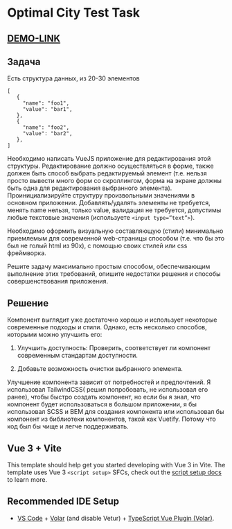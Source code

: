 # Optimal City Test Task 
## [DEMO-LINK](https://gitroko.github.io/optimalCityTT/)

## Задача
Есть структура данных, из 20-30 элементов

```
[
   {
     "name": "foo1",
     "value": "bar1",
   },
   {
     "name": "foo2",
     "value": "bar2",
   },
]
```

Необходимо написать VueJS приложение для редактирования этой структуры.
Редактирование должно осуществляться в форме, также должен быть способ
выбрать редактируемый элемент (т.е. нельзя просто вывести много форм со
скроллингом, форма на экране должны быть одна для редактирования
выбранного элемента). Проинициализируйте структуру произвольными
значениями в основном приложении. Добавлять/удалять элементы не
требуется, менять name нельзя, только value, валидация не требуется,
допустимы любые текстовые значения (используете ```<input type=”text”>```).

Необходимо оформить визуальную составляющую (стили) минимально
приемлемым для современной web-страницы способом (т.е. что бы это был не
голый html из 90х), с помощью своих стилей или css фреймворка.

Решите задачу максимально простым способом, обеспечивающим выполнение
этих требований, опишите недостатки решения и способы совершенствования
приложения.

## Решение

Компонент выглядит уже достаточно хорошо и использует некоторые современные подходы и стили. Однако, есть несколько способов, которыми можно улучшить его:

1. Улучшить доступность: Проверить, соответствует ли компонент современным стандартам доступности. 

1. Добавьте возможность очистки выбранного элемента. 

Улучшение компонента зависит от потребностей и предпочтений. Я использовал TailwindCSS( решил попробовать, не использовал его ранее), чтобы быстро создать компонент, но если бы я знал, что компонент будет использоваться в большом приложении, я бы использовал SCSS и BEM для создания компонента или использовал бы компонент из библиотеки компонентов, такой как Vuetify. Потому что код был бы чище и легче поддерживать.

## Vue 3 + Vite

This template should help get you started developing with Vue 3 in Vite. The template uses Vue 3 `<script setup>` SFCs, check out the [script setup docs](https://v3.vuejs.org/api/sfc-script-setup.html#sfc-script-setup) to learn more.

## Recommended IDE Setup

- [VS Code](https://code.visualstudio.com/) + [Volar](https://marketplace.visualstudio.com/items?itemName=Vue.volar) (and disable Vetur) + [TypeScript Vue Plugin (Volar)](https://marketplace.visualstudio.com/items?itemName=Vue.vscode-typescript-vue-plugin).
